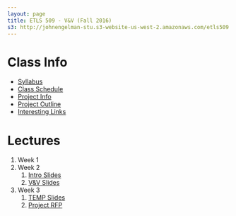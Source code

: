 ```yaml
---
layout: page
title: ETLS 509 - V&V (Fall 2016)
s3: http://johnengelman-stu.s3-website-us-west-2.amazonaws.com/etls509
---
```


# Class Info

* [Syllabus](syllabus.html)
* [Class Schedule](schedule.html)
* [Project Info](project.html)
* [Project Outline](project_outline.html)
* [Interesting Links](links.html)

# Lectures

1. Week 1
1. Week 2
   1. [Intro Slides](files/01_Intro.pdf)
   1. [V&V Slides](files/02_V&V.pdf)
1. Week 3
   1. [TEMP Slides](files/03_TEMP.pdf)
   1. [Project RFP](https://docs.google.com/document/d/1GC8MtJnaP-8ttz4J6Jjo1EVsRFNUT2mHlaLvcs_laUc/edit?usp=sharing)
